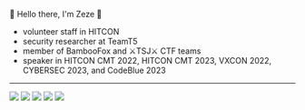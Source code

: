 👋 Hello there, I'm Zeze 👋 
- volunteer staff in HITCON
- security researcher at TeamT5
- member of BambooFox and ⚔️TSJ⚔️ CTF teams
- speaker in HITCON CMT 2022, HITCON CMT 2023, VXCON 2022, CYBERSEC 2023, and CodeBlue 2023

<hr/>

![](http://github-profile-summary-cards.vercel.app/api/cards/profile-details?username=zeze-zeze&theme=github)
![](http://github-profile-summary-cards.vercel.app/api/cards/repos-per-language?username=zeze-zeze&theme=github)
![](http://github-profile-summary-cards.vercel.app/api/cards/most-commit-language?username=zeze-zeze&theme=github)
![](http://github-profile-summary-cards.vercel.app/api/cards/stats?username=zeze-zeze&theme=github)
![](http://github-profile-summary-cards.vercel.app/api/cards/productive-time?username=zeze-zeze&theme=github&utcOffset=8)

